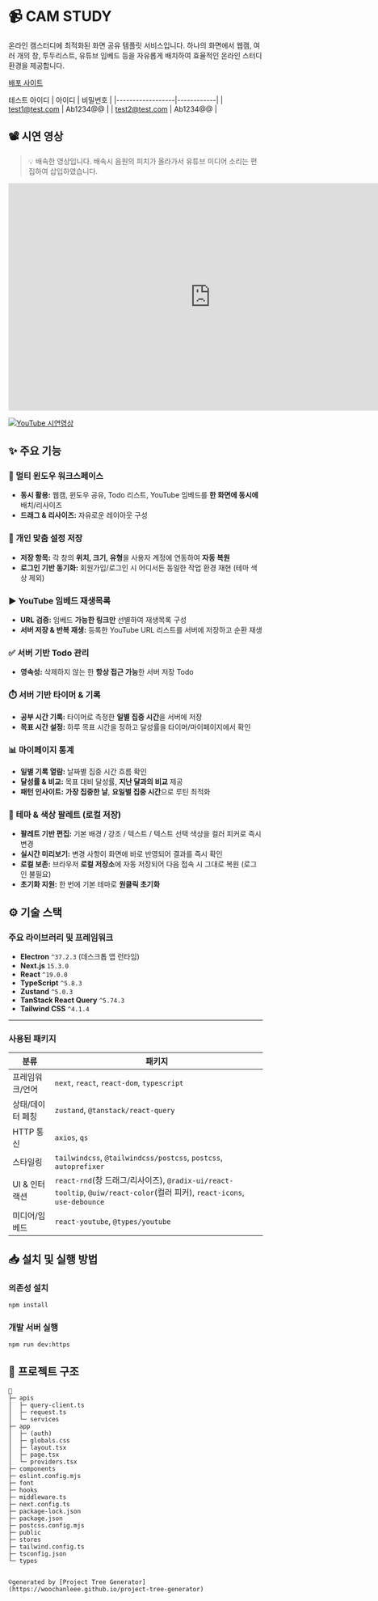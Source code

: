 # 📹 CAM STUDY

온라인 캠스터디에 최적화된 화면 공유 템플릿 서비스입니다. 하나의 화면에서 웹캠, 여러 개의 창, 투두리스트, 유튜브 임베드 등을 자유롭게 배치하여 효율적인 온라인 스터디 환경을 제공합니다.

[배포 사이트](https://cam-study.vercel.app)

테스트 아이디
| 아이디 | 비밀번호 |
|------------------|------------|
| test1@test.com | Ab1234@@ |
| test2@test.com | Ab1234@@ |

## 📽️ 시연 영상

> 💡 배속한 영상입니다. 배속시 음원의 피치가 올라가서 유튜브 미디어 소리는 편집하여 삽입하였습니다.

<iframe
  width="800"
  height="450"
  src="https://www.youtube.com/embed/4rAnYHh7lVw"
  title="YouTube video player"
  frameborder="0"
  allow="accelerometer; clipboard-write; encrypted-media; gyroscope; picture-in-picture"
  allowfullscreen
></iframe>

[![YouTube 시연영상](https://img.shields.io/badge/YouTube-Demo-red)](https://youtu.be/4rAnYHh7lVw)

## ✨ 주요 기능

### 🧩 멀티 윈도우 워크스페이스

- **동시 활용:** 웹캠, 윈도우 공유, Todo 리스트, YouTube 임베드를 **한 화면에 동시에** 배치/리사이즈
- **드래그 & 리사이즈:** 자유로운 레이아웃 구성

### 👤 개인 맞춤 설정 저장

- **저장 항목:** 각 창의 **위치, 크기, 유형**을 사용자 계정에 연동하여 **자동 복원**
- **로그인 기반 동기화:** 회원가입/로그인 시 어디서든 동일한 작업 환경 재현 (테마 색상 제외)

### ▶️ YouTube 임베드 재생목록

- **URL 검증:** 임베드 **가능한 링크만** 선별하여 재생목록 구성
- **서버 저장 & 반복 재생:** 등록한 YouTube URL 리스트를 서버에 저장하고 순환 재생

### ✅ 서버 기반 Todo 관리

- **영속성:** 삭제하지 않는 한 **항상 접근 가능**한 서버 저장 Todo

### ⏱️ 서버 기반 타이머 & 기록

- **공부 시간 기록:** 타이머로 측정한 **일별 집중 시간**을 서버에 저장
- **목표 시간 설정:** 하루 목표 시간을 정하고 달성률을 타이머/마이페이지에서 확인

### 📊 마이페이지 통계

- **일별 기록 열람:** 날짜별 집중 시간 흐름 확인
- **달성률 & 비교:** 목표 대비 달성률, **지난 달과의 비교** 제공
- **패턴 인사이트:** **가장 집중한 날**, **요일별 집중 시간**으로 루틴 최적화

### 🎨 테마 & 색상 팔레트 (로컬 저장)

- **팔레트 기반 편집:** 기본 배경 / 강조 / 텍스트 / 텍스트 선택 색상을 컬러 피커로 즉시 변경
- **실시간 미리보기:** 변경 사항이 화면에 바로 반영되어 결과를 즉시 확인
- **로컬 보존:** 브라우저 **로컬 저장소**에 자동 저장되어 다음 접속 시 그대로 복원 (로그인 불필요)
- **초기화 지원:** 한 번에 기본 테마로 **원클릭 초기화**

## ⚙️ 기술 스택

### 주요 라이브러리 및 프레임워크

- **Electron** `^37.2.3` (데스크톱 앱 런타임)
- **Next.js** `15.3.0`
- **React** `^19.0.0`
- **TypeScript** `^5.8.3`
- **Zustand** `^5.0.3`
- **TanStack React Query** `^5.74.3`
- **Tailwind CSS** `^4.1.4`

---

### 사용된 패키지

| 분류             | 패키지                                                                                                                   |
| ---------------- | ------------------------------------------------------------------------------------------------------------------------ |
| 프레임워크/언어  | `next`, `react`, `react-dom`, `typescript`                                                                               |
| 상태/데이터 페칭 | `zustand`, `@tanstack/react-query`                                                                                       |
| HTTP 통신        | `axios`, `qs`                                                                                                            |
| 스타일링         | `tailwindcss`, `@tailwindcss/postcss`, `postcss`, `autoprefixer`                                                         |
| UI & 인터랙션    | `react-rnd`(창 드래그/리사이즈), `@radix-ui/react-tooltip`, `@uiw/react-color`(컬러 피커), `react-icons`, `use-debounce` |
| 미디어/임베드    | `react-youtube`, `@types/youtube`                                                                                        |

## 📥 설치 및 실행 방법

### 의존성 설치

```bash
npm install
```

### 개발 서버 실행

```bash
npm run dev:https
```

## 📝 프로젝트 구조

```
📂
├─ apis
│  ├─ query-client.ts
│  ├─ request.ts
│  └─ services
├─ app
│  ├─ (auth)
│  ├─ globals.css
│  ├─ layout.tsx
│  ├─ page.tsx
│  └─ providers.tsx
├─ components
├─ eslint.config.mjs
├─ font
├─ hooks
├─ middleware.ts
├─ next.config.ts
├─ package-lock.json
├─ package.json
├─ postcss.config.mjs
├─ public
├─ stores
├─ tailwind.config.ts
├─ tsconfig.json
└─ types


©generated by [Project Tree Generator](https://woochanleee.github.io/project-tree-generator)
```
